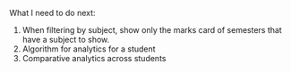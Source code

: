 What I need to do next:

1. When filtering by subject, show only the marks card of semesters that have a subject to show.
2. Algorithm for analytics for a student
3. Comparative analytics across students
